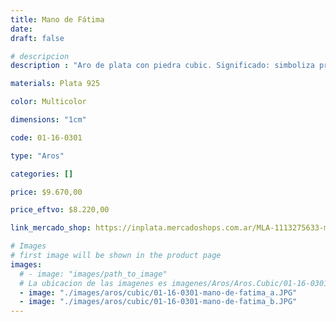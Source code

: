 ```yaml
---
title: Mano de Fátima
date: 
draft: false

# descripcion
description : "Aro de plata con piedra cubic. Significado: simboliza protección."

materials: Plata 925

color: Multicolor

dimensions: "1cm"

code: 01-16-0301

type: "Aros"

categories: []

price: $9.670,00

price_eftvo: $8.220,00

link_mercado_shop: https://inplata.mercadoshops.com.ar/MLA-1113275633-mano-de-fátima-_JM

# Images
# first image will be shown in the product page
images:
  # - image: "images/path_to_image"
  # La ubicacion de las imagenes es imagenes/Aros/Aros.Cubic/01-16-0301-mano-de-fatima
  - image: "./images/aros/cubic/01-16-0301-mano-de-fatima_a.JPG"
  - image: "./images/aros/cubic/01-16-0301-mano-de-fatima_b.JPG"
---
```

